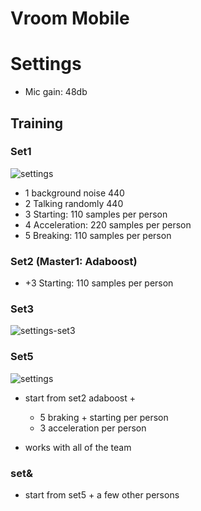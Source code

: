 # Vroom Mobile



# Settings

* Mic gain: 48db





## Training

### Set1

![settings](settings-set1+2.png)

* 1 background noise 440
* 2 Talking randomly 440
* 3 Starting: 110 samples per person
* 4 Acceleration: 220 samples per person
* 5 Breaking: 110 samples per person

### Set2 (Master1: Adaboost)

* +3 Starting: 110 samples per person

### Set3

![settings-set3](settings-set3.png)



### Set5

![settings](settings-set1+2.png)



* start from set2 adaboost +

  * 5 braking + starting per person
  * 3 acceleration per person

* works with all of the team



### set&

* start from set5 + a few other persons

